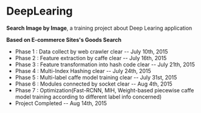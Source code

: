 # DeepLearing

**Search Image by Image**, a training project about Deep Learing application

**Based on E-commerce Sites's Goods Search**

* Phase 1 : Data collect by web crawler clear -- July 10th, 2015
* Phase 2 : Feature extraction by caffe clear -- July 16th, 2015
* Phase 3 : Feature transformation into hash code clear -- July 21th, 2015
* Phase 4 : Multi-Index Hashing clear -- July 24th, 2015
* Phase 5 : Multi-label caffe model training clear -- July 31st, 2015
* Phase 6 : Modules connected by socket clear -- Aug 4th, 2015
* Phase 7 : Optimization(Fast-RCNN, MIH, Weight-based piecewise caffe model training according to different label info concerned)
* Project Completed -- Aug 14th, 2015
